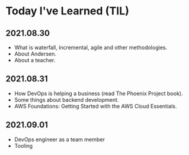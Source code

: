# Today I've Learned (TIL)

## 2021.08.30
- What is waterfall, incremental, agile and other methodologies.
- About Andersen.
- About a teacher.

## 2021.08.31
- How DevOps is helping a business (read The Phoenix Project book).
- Some things about backend development.
- AWS Foundations: Getting Started with the AWS Cloud Essentials.

## 2021.09.01
- DevOps engineer as a team member
- Tooling

